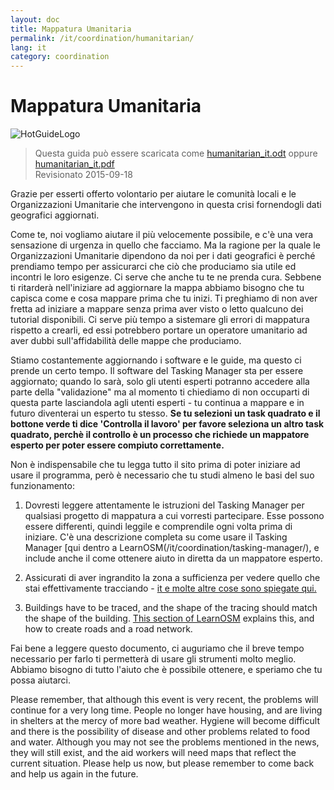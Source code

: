 ```yaml
---
layout: doc
title: Mappatura Umanitaria
permalink: /it/coordination/humanitarian/
lang: it
category: coordination
---
```


# Mappatura Umanitaria

![HotGuideLogo](http://hotosm.org/sites/default/themes/hot_theme/logo.png)

> Questa guida può essere scaricata come [humanitarian_it.odt](/files/humanitarian_it.odt) oppure [humanitarian_it.pdf](/files/humanitarian_it.pdf)  
> Revisionato 2015-09-18

Grazie per esserti offerto volontario per aiutare le comunità locali e le Organizzazioni Umanitarie che intervengono in questa crisi fornendogli dati geografici aggiornati.  

Come te, noi vogliamo aiutare il più velocemente possibile, e c'è una vera sensazione di urgenza in quello che facciamo. Ma la ragione per la quale le Organizzazioni Umanitarie dipendono da noi per i dati geografici è perché prendiamo tempo per assicurarci che ciò che produciamo sia utile ed incontri le loro esigenze. Ci serve che anche tu te ne prenda cura. Sebbene ti ritarderà nell'iniziare ad aggiornare la mappa abbiamo bisogno che tu capisca come e cosa mappare prima che tu inizi. Ti preghiamo di non aver fretta ad iniziare a mappare senza prima aver visto o letto qualcuno dei tutorial disponibili. Ci serve più tempo a sistemare gli errori di mappatura rispetto a crearli, ed essi potrebbero portare un operatore umanitario ad aver dubbi sull'affidabilità delle mappe che produciamo.  

Stiamo costantemente aggiornando i software e le guide, ma questo ci prende un certo tempo. Il software del Tasking Manager sta per essere aggiornato; quando lo sarà, solo gli utenti esperti potranno accedere alla parte della "validazione" ma al momento ti chiediamo di non occuparti di questa parte lasciandola agli utenti esperti - tu continua a mappare e in futuro diventerai un esperto tu stesso. **Se tu selezioni un task quadrato e il bottone verde ti dice 'Controlla il lavoro' per favore seleziona un altro task quadrato, perchè il controllo è un processo che richiede un mappatore esperto per poter essere compiuto correttamente.**  

Non è indispensabile che tu legga tutto il sito prima di poter iniziare ad usare il programma, però è necessario che tu studi almeno le basi del suo funzionamento:  

1. Dovresti leggere attentamente le istruzioni del Tasking Manager per qualsiasi progetto di mappatura a cui vorresti partecipare. Esse possono essere differenti, quindi leggile e comprendile ogni volta prima di iniziare. C'è una descrizione completa su come usare il Tasking Manager [qui dentro a LearnOSM(/it/coordination/tasking-manager/), e include anche il come ottenere aiuto in diretta da un mappatore esperto.  

2. Assicurati di aver ingrandito la zona a sufficienza per vedere quello che stai effettivamente tracciando - [it e molte altre cose sono spiegate qui.](/it/coordination/remote/)  

3.  Buildings have to be traced, and the shape of the tracing should match the shape of the building. [This section of LearnOSM](/en/coordination/remote-tracing/) explains this, and how to create roads and a road network.  

Fai bene a leggere questo documento, ci auguriamo che il breve tempo necessario per farlo ti permetterà di usare gli strumenti molto meglio. Abbiamo bisogno di tutto l'aiuto che è possibile ottenere, e speriamo che tu possa aiutarci.  

Please remember, that although this event is very recent, the problems will continue for a very long time. People no longer have housing, and are living in shelters at the mercy of more bad weather. Hygiene will become difficult and there is the possibility of disease and other problems related to food and water. Although you may not see the problems mentioned in the news, they will still exist, and the aid workers will need maps that reflect the current situation. Please help us now, but please remember to come back and help us again in the future. 